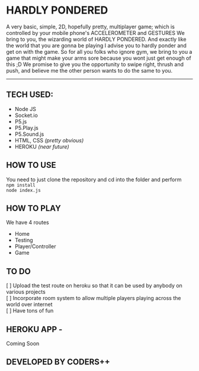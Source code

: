 # HARDLY PONDERED #
A very basic, simple, 2D, hopefully pretty, multiplayer game; which is controlled by your mobile phone's ACCELEROMETER and GESTURES
We bring to you, the wizarding world of HARDLY PONDERED. And exactly like the world that you are gonna be playing I advise you to hardly ponder and get on with the game. So for all you folks who ignore gym, we bring to you a game that might make your arms sore because you wont just get enough of this ;D  We promise to give you the opportunity to swipe right, thrush and push, and believe me the other person wants to do the same to you.

---------------

## TECH USED: ##

* Node JS
* Socket.io
* P5.js
* P5.Play.js
* P5.Sound.js
* HTML, CSS _(pretty obvious)_
* HEROKU _(near future)_

## HOW TO USE
You need to just clone the repository and cd into the folder and perform<br />
`npm install`<br />
`node index.js`<br />

## HOW TO PLAY
We have 4 routes
  * Home
  * Testing
  * Player/Controller
  * Game

## TO DO
  [ ] Upload the test route on heroku so that it can be used by anybody on various projects <br />
  [ ] Incorporate room system to allow multiple players playing across the world over internet <br />
  [ ] Have tons of fun <br />

## HEROKU APP - 
Coming Soon

## DEVELOPED BY CODERS++
